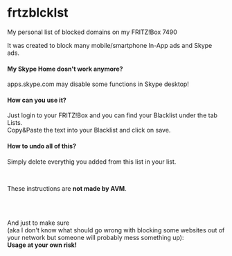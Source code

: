 # frtzblcklst
My personal list of blocked domains on my FRITZ!Box 7490

It was created to block many mobile/smartphone In-App ads and Skype ads.

<h4>My Skype Home dosn't work anymore?</h4>

apps.skype.com may disable some functions in Skype desktop!

<h4>How can you use it?</h4>

Just login to your FRITZ!Box and you can find your Blacklist under the tab Lists. <br>
Copy&Paste the text into your Blacklist and click on save.

<h4>How to undo all of this?</h4>

Simply delete everythig you added from this list in your list.

<br>

These instructions are <b>not made by AVM</b>.

<br>
<br>

And just to make sure<br>
(aka I don't know what should go wrong with blocking some websites out of your network but someone will probably mess something up):<br>
<b>Usage at your own risk!</b>
